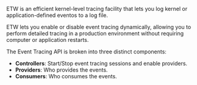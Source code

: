 ETW is an efficient kernel-level tracing facility that lets you log kernel or application-defined eventos to a log file.

ETW lets you enable or disable event tracing dynamically, allowing you to perform detailed tracing in a production environment without requiring computer or application restarts.

The Event Tracing API is broken into three distinct components:

* **Controllers**: Start/Stop event  tracing sessions and enable providers.
* **Providers**: Who provides the events.
* **Consumers**: Who consumes the events.